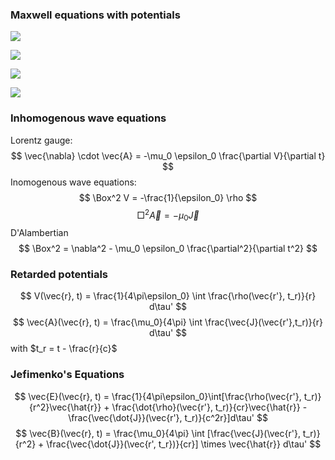 ### Maxwell equations with potentials

![](https://latex.codecogs.com/gif.latex?\vec{B}&space;=&space;\vec{\nabla}&space;\times&space;\vec{A})

![](https://latex.codecogs.com/gif.latex?\vec{E}&space;=&space;-\vec{\nabla}V&space;-&space;\frac{\partial&space;\vec{A}}{\partial&space;t})

![](https://latex.codecogs.com/gif.latex?\nabla^2V&space;&plus;&space;\frac{\partial}{\partial&space;t}(\vec{\nabla}&space;\cdot&space;\vec{A})&space;=&space;-\frac{1}{\epsilon_0}\rho)

![](https://latex.codecogs.com/gif.latex?(\nabla^2\vec{A}&space;-&space;\mu_0&space;\epsilon_0&space;\frac{\partial^2&space;\vec{A}}{\partial&space;t^2})&space;-&space;\vec{\nabla}&space;(\vec{\nabla}&space;\cdot&space;\vec{A}&space;&plus;&space;\mu_0&space;\epsilon_0&space;\frac{\partial&space;V}{\partial&space;t})&space;=&space;-\mu_0&space;\vec{J})

### Inhomogenous wave equations
Lorentz gauge:
$$
\vec{\nabla} \cdot \vec{A} = -\mu_0 \epsilon_0 \frac{\partial V}{\partial t}
$$
Inomogenous wave equations:
$$
\Box^2 V = -\frac{1}{\epsilon_0} \rho
$$
$$
\Box^2 \vec{A} = -\mu_0 \vec{J}
$$
D'Alambertian
$$
\Box^2 = \nabla^2 - \mu_0 \epsilon_0 \frac{\partial^2}{\partial t^2}
$$

### Retarded potentials
$$
V(\vec{r}, t) = \frac{1}{4\pi\epsilon_0} \int \frac{\rho(\vec{r'}, t_r)}{r} d\tau'
$$
$$
\vec{A}(\vec{r}, t) = \frac{\mu_0}{4\pi} \int \frac{\vec{J}(\vec{r'},t_r)}{r} d\tau'
$$
with $t_r = t - \frac{r}{c}$

### Jefimenko's Equations
$$
\vec{E}(\vec{r}, t) = \frac{1}{4\pi\epsilon_0}\int[\frac{\rho(\vec{r'}, t_r)}{r^2}\vec{\hat{r}} + \frac{\dot{\rho}(\vec{r'}, t_r)}{cr}\vec{\hat{r}} - \frac{\vec{\dot{J}}(\vec{r'}, t_r)}{c^2r}]d\tau'
$$
$$
\vec{B}(\vec{r}, t) = \frac{\mu_0}{4\pi} \int [\frac{\vec{J}(\vec{r'}, t_r)}{r^2} + \frac{\vec{\dot{J}}(\vec{r', t_r})}{cr}] \times \vec{\hat{r}} d\tau'
$$
